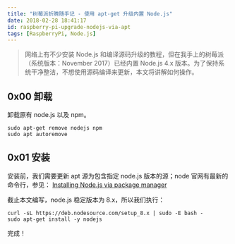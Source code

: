 ```yaml
---
title: "树莓派折腾随手记 - 使用 apt-get 升级内置 Node.js"
date: 2018-02-28 18:41:17
id: raspberry-pi-upgrade-nodejs-via-apt
tags: [RaspberryPi, Node.js]
---
```


> 网络上有不少安装 Node.js 和编译源码升级的教程，但在我手上的树莓派（系统版本：November 2017）已经内置 Node.js 4.x 版本。为了保持系统干净整洁，不想使用源码编译来更新，本文将讲解如何操作。

## 0x00 卸载

卸载原有 node.js 以及 npm。

```
sudo apt-get remove nodejs npm
sudo apt autoremove
```

## 0x01 安装

安装前，我们需要更新 apt 源为包含指定 node.js 版本的源；node 官网有最新的命令行，参见：
[Installing Node.js via package manager](https://nodejs.org/en/download/package-manager/#debian-and-ubuntu-based-linux-distributions)

截止本文编写，node.js 稳定版本为 8.x，所以我们执行：

```
curl -sL https://deb.nodesource.com/setup_8.x | sudo -E bash -
sudo apt-get install -y nodejs
```

完成！
